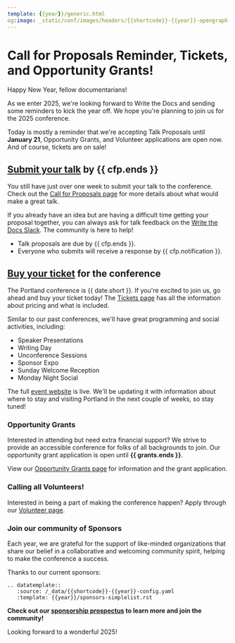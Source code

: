 ```yaml
---
template: {{year}}/generic.html
og:image: _static/conf/images/headers/{{shortcode}}-{{year}}-opengraph.jpg
---
```


# Call for Proposals Reminder, Tickets, and Opportunity Grants!

Happy New Year, fellow documentarians!

As we enter 2025, we're looking forward to Write the Docs and sending some reminders to kick the year off. We hope you're planning to join us for the 2025 conference.

Today is mostly a reminder that we're accepting Talk Proposals until **January 21**, Opportunity Grants, and Volunteer applications are open now. And of course, tickets are on sale!

## [Submit your talk](https://www.writethedocs.org/conf/{{shortcode}}/{{year}}/cfp) by {{ cfp.ends }}

You still have just over one week to submit your talk to the conference. Check out the [Call for Proposals page](https://www.writethedocs.org/conf/{{shortcode}}/{{year}}/cfp) for more details about what would make a great talk.

If you already have an idea but are having a difficult time getting your proposal together, you can always ask for talk feedback on the [Write the Docs Slack](https://www.writethedocs.org/slack/). The community is here to help!

- Talk proposals are due by {{ cfp.ends }}.
- Everyone who submits will receive a response by {{ cfp.notification }}.

## [Buy your ticket](https://www.writethedocs.org/conf/{{shortcode}}/{{year}}/tickets/) for the conference

The Portland conference is {{ date.short }}. If you're excited to join us, go ahead and buy your ticket today! The [Tickets page](https://www.writethedocs.org/conf/{{shortcode}}/{{year}}/tickets/) has all the information about pricing and what is included.

Similar to our past conferences, we'll have great programming and social activities, including:

- Speaker Presentations
- Writing Day
- Unconference Sessions
- Sponsor Expo
- Sunday Welcome Reception
- Monday Night Social

The full [event website](https://www.writethedocs.org/conf/{{shortcode}}/{{year}}/) is live. We'll be updating it with information about where to stay and visiting Portland in the next couple of weeks, so stay tuned!

### Opportunity Grants

Interested in attending but need extra financial support? We strive to provide an accessible conference for folks of all backgrounds to join. Our opportunity grant application is open until **{{ grants.ends }}**.

View our [Opportunity Grants page](https://www.writethedocs.org/conf/{{shortcode}}/{{year}}/opportunity-grants/) for information and the grant application.

### Calling all Volunteers!

Interested in being a part of making the conference happen? Apply through our [Volunteer page](https://www.writethedocs.org/conf/{{shortcode}}/{{year}}/volunteer/).

### Join our community of Sponsors

Each year, we are grateful for the support of like-minded organizations that share our belief in a collaborative and welcoming community spirit, helping to make the conference a success.

Thanks to our current sponsors:

```{eval-rst}
.. datatemplate::
   :source: /_data/{{shortcode}}-{{year}}-config.yaml
   :template: {{year}}/sponsors-simplelist.rst
```

**Check out our [sponsorship prospectus](https://www.writethedocs.org/conf/{{shortcode}}/{{year}}/sponsors/prospectus/) to learn more and join the community!**

Looking forward to a wonderful 2025!
